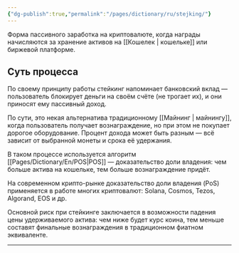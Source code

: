 ```yaml
---
{"dg-publish":true,"permalink":"/pages/dictionary/ru/stejking/"}
---
```



Форма пассивного заработка на криптовалюте, когда награды начисляются за хранение активов на [[Кошелек \| кошельке]] или биржевой платформе.

## Суть процесса

По своему принципу работы стейкинг напоминает банковский вклад — пользователь блокирует деньги на своём счёте (не трогает их), и они приносят ему пассивный доход.

По сути, это некая альтернатива традиционному [[Майнинг \| майнингу]], когда пользователь получает вознаграждение, но при этом не покупает дорогое оборудование. Процент дохода может быть разным — всё зависит от выбранной монеты и срока её удержания.

В таком процессе используется алгоритм [[Pages/Dictionary/En/POS\|POS]] — доказательство доли владения: чем больше актива на кошельке, тем больше вознаграждение придёт.

На современном крипто-рынке доказательство доли владения (PoS) применяется в работе многих криптовалют: Solana, Cosmos, Tezos, Algorand, EOS и др.

Основной риск при стейкинге заключается в возможности падения цены удерживаемого актива: чем ниже будет курс коина, тем меньше составят финальные вознаграждения в традиционном фиатном эквиваленте.

---
